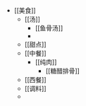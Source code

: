 - [[美食]]
	- [[汤]]
		- [[鱼骨汤]]
		-
	- [[甜点]]
	- [[中餐]]
		- [[纯肉]]
			- [[糖醋排骨]]
	- [[西餐]]
	- [[调料]]
	-